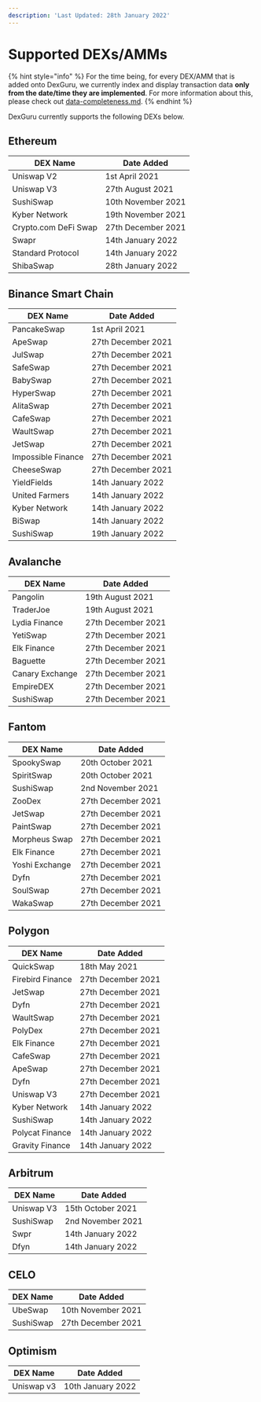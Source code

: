 ```yaml
---
description: 'Last Updated: 28th January 2022'
---
```


# Supported DEXs/AMMs

{% hint style="info" %}
For the time being, for every DEX/AMM that is added onto DexGuru, we currently index and display transaction data **only from the date/time they are implemented**. For more information about this, please check out [data-completeness.md](data-completeness.md "mention").
{% endhint %}

DexGuru currently supports the following DEXs below.

## **Ethereum**

| DEX Name             | Date Added         |
| -------------------- | ------------------ |
| Uniswap V2           | 1st April 2021     |
| Uniswap V3           | 27th August 2021   |
| SushiSwap            | 10th November 2021 |
| Kyber Network        | 19th November 2021 |
| Crypto.com DeFi Swap | 27th December 2021 |
| Swapr                | 14th January 2022  |
| Standard Protocol    | 14th January 2022  |
| ShibaSwap            | 28th January 2022  |

## **Binance Smart Chain**

| DEX Name           | Date Added         |
| ------------------ | ------------------ |
| PancakeSwap        | 1st April 2021     |
| ApeSwap            | 27th December 2021 |
| JulSwap            | 27th December 2021 |
| SafeSwap           | 27th December 2021 |
| BabySwap           | 27th December 2021 |
| HyperSwap          | 27th December 2021 |
| AlitaSwap          | 27th December 2021 |
| CafeSwap           | 27th December 2021 |
| WaultSwap          | 27th December 2021 |
| JetSwap            | 27th December 2021 |
| Impossible Finance | 27th December 2021 |
| CheeseSwap         | 27th December 2021 |
| YieldFields        | 14th January 2022  |
| United Farmers     | 14th January 2022  |
| Kyber Network      | 14th January 2022  |
| BiSwap             | 14th January 2022  |
| SushiSwap          | 19th January 2022  |

## **Avalanche**

| DEX Name        | Date Added         |
| --------------- | ------------------ |
| Pangolin        | 19th August 2021   |
| TraderJoe       | 19th August 2021   |
| Lydia Finance   | 27th December 2021 |
| YetiSwap        | 27th December 2021 |
| Elk Finance     | 27th December 2021 |
| Baguette        | 27th December 2021 |
| Canary Exchange | 27th December 2021 |
| EmpireDEX       | 27th December 2021 |
| SushiSwap       | 27th December 2021 |

## **Fantom**

| DEX Name       | Date Added         |
| -------------- | ------------------ |
| SpookySwap     | 20th October 2021  |
| SpiritSwap     | 20th October 2021  |
| SushiSwap      | 2nd November 2021  |
| ZooDex         | 27th December 2021 |
| JetSwap        | 27th December 2021 |
| PaintSwap      | 27th December 2021 |
| Morpheus Swap  | 27th December 2021 |
| Elk Finance    | 27th December 2021 |
| Yoshi Exchange | 27th December 2021 |
| Dyfn           | 27th December 2021 |
| SoulSwap       | 27th December 2021 |
| WakaSwap       | 27th December 2021 |

## **Polygon**

| DEX Name         | Date Added         |
| ---------------- | ------------------ |
| QuickSwap        | 18th May 2021      |
| Firebird Finance | 27th December 2021 |
| JetSwap          | 27th December 2021 |
| Dyfn             | 27th December 2021 |
| WaultSwap        | 27th December 2021 |
| PolyDex          | 27th December 2021 |
| Elk Finance      | 27th December 2021 |
| CafeSwap         | 27th December 2021 |
| ApeSwap          | 27th December 2021 |
| Dyfn             | 27th December 2021 |
| Uniswap V3       | 27th December 2021 |
| Kyber Network    | 14th January 2022  |
| SushiSwap        | 14th January 2022  |
| Polycat Finance  | 14th January 2022  |
| Gravity Finance  | 14th January 2022  |

## **Arbitrum**

| DEX Name   | Date Added        |
| ---------- | ----------------- |
| Uniswap V3 | 15th October 2021 |
| SushiSwap  | 2nd November 2021 |
| Swpr       | 14th January 2022 |
| Dfyn       | 14th January 2022 |

## **CELO**

| DEX Name  | Date Added         |
| --------- | ------------------ |
| UbeSwap   | 10th November 2021 |
| SushiSwap | 27th December 2021 |

## Optimism

| DEX Name   | Date Added        |
| ---------- | ----------------- |
| Uniswap v3 | 10th January 2022 |
